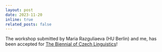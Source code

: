 ```yaml
---
layout: post
date: 2023-11-20
inline: true
related_posts: false
---
```

The workshop submitted by Maria Razguliaeva (HU Berlin) and me, has been accepted for [The Biennial of Czech Linguistics](https://bcl2024.ff.cuni.cz/en/home/)! 